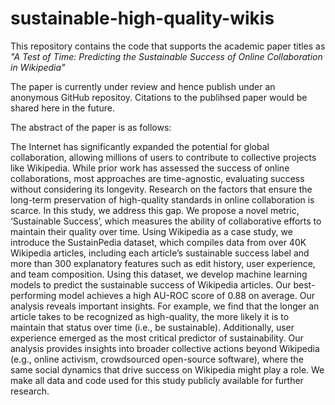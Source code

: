 # sustainable-high-quality-wikis

This repository contains the code that supports the academic paper titles as *"A Test of Time: Predicting the Sustainable Success of Online Collaboration in Wikipedia"*

The paper is currently under review and hence publish under an anonymous GitHub repositoy. Citations to the publihsed paper would be shared here in the future.

The abstract of the paper is as follows:<br/>

The Internet has significantly expanded the potential for global collaboration, allowing millions of users to contribute to collective projects like Wikipedia. While prior work has assessed the success of online collaborations, most approaches are time-agnostic, evaluating success without considering its longevity.
Research on the factors that ensure the long-term preservation of high-quality standards in online collaboration is scarce.
In this study, we address this gap. We propose a novel metric, ‘Sustainable Success’, which measures the ability of collaborative efforts to maintain their quality over time.
Using Wikipedia as a case study, we introduce the SustainPedia dataset, which compiles data from over 40K Wikipedia articles, including each article’s sustainable success label and more than 300 explanatory features such as edit history, user experience, and team composition.
Using this dataset, we develop machine learning models to predict the sustainable success of Wikipedia articles.
Our best-performing model achieves a high AU-ROC score of 0.88 on average. Our analysis reveals important insights. For example, we find that the longer an article takes to be recognized as high-quality, the more likely it is to maintain that status over time (i.e., be sustainable). Additionally, user experience emerged as the most critical predictor of sustainability. Our analysis provides insights into broader collective actions beyond Wikipedia (e.g., online activism, crowdsourced open-source software), where the same social dynamics that drive success on Wikipedia might play a role. We make all data and code used for this study publicly available for further research.
